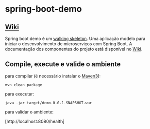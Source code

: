# spring-boot-demo

## [Wiki](https://github.com/wanderleisouza/spring-boot-demo/wiki/Spring-Boot-Demo)

Spring boot demo é um [walking skeleton](http://c2.com/cgi/wiki?WalkingSkeleton). Uma aplicação modelo para iniciar o desenvolvimento de microserviços com Spring Boot. A documentação dos componentes do projeto está disponível no [Wiki](https://github.com/wanderleisouza/spring-boot-demo/wiki/Spring-Boot-Demo).


## Compile, execute e valide o ambiente 

para compilar (é necessário instalar o [Maven3](https://maven.apache.org/download.cgi)):

```mvn clean package``` 

para executar:

```java -jar target/demo-0.0.1-SNAPSHOT.war```

para validar o ambiente:

[http://localhost:8080/health]

